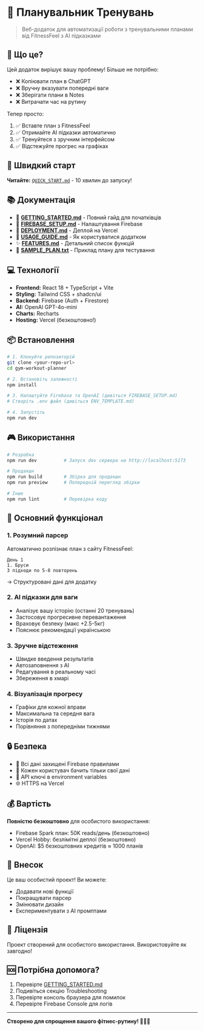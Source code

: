 # 💪 Планувальник Тренувань

> Веб-додаток для автоматизації роботи з тренувальними планами від FitnessFeel з AI підказками

## 🎯 Що це?

Цей додаток вирішує вашу проблему! Більше не потрібно:
- ❌ Копіювати план в ChatGPT
- ❌ Вручну вказувати попередні ваги
- ❌ Зберігати плани в Notes
- ❌ Витрачати час на рутину

Тепер просто:
1. ✅ Вставте план з FitnessFeel
2. ✅ Отримайте AI підказки автоматично
3. ✅ Тренуйтеся з зручним інтерфейсом
4. ✅ Відстежуйте прогрес на графіках

## 🚀 Швидкий старт

**Читайте:** [`QUICK_START.md`](./QUICK_START.md) - 10 хвилин до запуску!

## 📚 Документація

- 📖 **[GETTING_STARTED.md](./GETTING_STARTED.md)** - Повний гайд для початківців
- 🔧 **[FIREBASE_SETUP.md](./FIREBASE_SETUP.md)** - Налаштування Firebase
- 🚀 **[DEPLOYMENT.md](./DEPLOYMENT.md)** - Деплой на Vercel
- 📱 **[USAGE_GUIDE.md](./USAGE_GUIDE.md)** - Як користуватися додатком
- ✨ **[FEATURES.md](./FEATURES.md)** - Детальний список функцій
- 📄 **[SAMPLE_PLAN.txt](./SAMPLE_PLAN.txt)** - Приклад плану для тестування

## 💻 Технології

- **Frontend:** React 18 + TypeScript + Vite
- **Styling:** Tailwind CSS + shadcn/ui
- **Backend:** Firebase (Auth + Firestore)
- **AI:** OpenAI GPT-4o-mini
- **Charts:** Recharts
- **Hosting:** Vercel (безкоштовно!)

## 📦 Встановлення

```bash
# 1. Клонуйте репозиторій
git clone <your-repo-url>
cd gym-workout-planner

# 2. Встановіть залежності
npm install

# 3. Налаштуйте Firebase та OpenAI (дивіться FIREBASE_SETUP.md)
# Створіть .env файл (дивіться ENV_TEMPLATE.md)

# 4. Запустіть
npm run dev
```

## 🎮 Використання

```bash
# Розробка
npm run dev          # Запуск dev сервера на http://localhost:5173

# Продакшн
npm run build        # Збірка для продакшн
npm run preview      # Попередній перегляд збірки

# Інше
npm run lint         # Перевірка коду
```

## 🌟 Основний функціонал

### 1. Розумний парсер
Автоматично розпізнає план з сайту FitnessFeel:
```
День 1
1. Бруси
3 підходи по 5-8 повторень
```
→ Структуровані дані для додатку

### 2. AI підказки для ваги
- Аналізує вашу історію (останні 20 тренувань)
- Застосовує прогресивне перевантаження
- Враховує безпеку (макс +2.5-5кг)
- Пояснює рекомендації українською

### 3. Зручне відстеження
- Швидке введення результатів
- Автозаповнення з AI
- Редагування в реальному часі
- Збереження в хмарі

### 4. Візуалізація прогресу
- Графіки для кожної вправи
- Максимальна та середня вага
- Історія по датах
- Порівняння з попередніми тижнями

## 🔒 Безпека

- 🔐 Всі дані захищені Firebase правилами
- 👤 Кожен користувач бачить тільки свої дані
- 🔑 API ключі в environment variables
- 🌐 HTTPS на Vercel

## 💰 Вартість

**Повністю безкоштовно** для особистого використання:
- Firebase Spark план: 50K reads/день (безкоштовно)
- Vercel Hobby: безлімітні деплої (безкоштовно)
- OpenAI: $5 безкоштовних кредитів ≈ 1000 планів

## 🤝 Внесок

Це ваш особистий проект! Ви можете:
- Додавати нові функції
- Покращувати парсер
- Змінювати дизайн
- Експериментувати з AI промптами

## 📄 Ліцензія

Проект створений для особистого використання. Використовуйте як завгодно!

## 🆘 Потрібна допомога?

1. Перевірте [GETTING_STARTED.md](./GETTING_STARTED.md)
2. Подивіться секцію Troubleshooting
3. Перевірте консоль браузера для помилок
4. Перевірте Firebase Console для логів

---

**Створено для спрощення вашого фітнес-рутину! 💪🏋️‍♂️**

